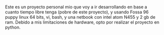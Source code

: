 Este es un proyecto personal mio que voy a ir desarrollando en base a cuanto tiempo libre tenga
(pobre de este proyecto), y usando Fossa 96 puppy linux 64 bits, vi, bash, y una 
netbook con intel atom N455 y 2 gb de ram.
Debido a mis limitaciones de hardware, opto por realizar el proyecto en python.
